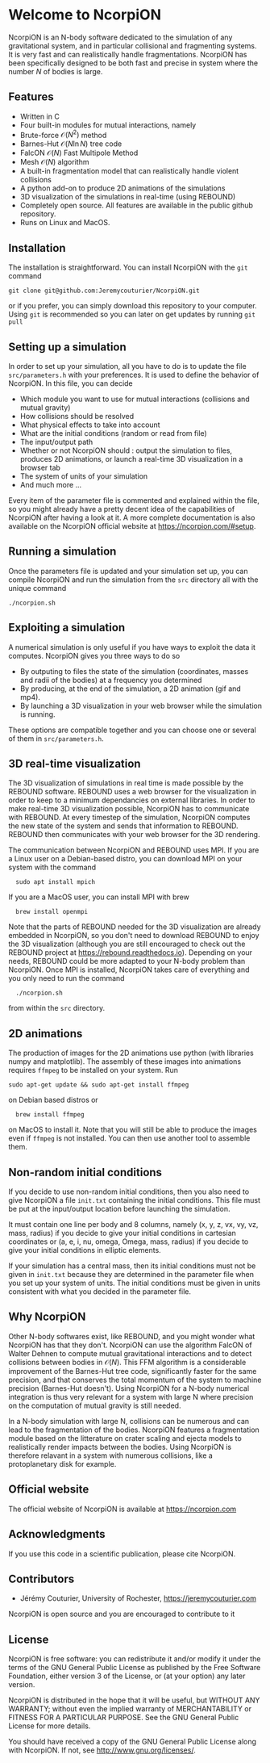 # Welcome to NcorpiON

NcorpiON is an N-body software dedicated to the simulation of any gravitational system, and in particular collisional and fragmenting systems. It is very fast and can realistically handle fragmentations.
NcorpiON has been specifically designed to be both fast and precise in system where the number $N$ of bodies is large.

## Features

- Written in C
- Four built-in modules for mutual interactions, namely
- Brute-force $\mathcal{O}(N^2)$ method
- Barnes-Hut $\mathcal{O}(N \ln N)$ tree code
- FalcON $\mathcal{O}(N)$ Fast Multipole Method
- Mesh $\mathcal{O}(N)$ algorithm
- A built-in fragmentation model that can realistically handle violent collisions
- A python add-on to produce 2D animations of the simulations
- 3D visualization of the simulations in real-time (using REBOUND)
- Completely open source. All features are available in the public github repository.
- Runs on Linux and MacOS.


## Installation

The installation is straightforward. You can install NcorpiON with the ```git``` command

	git clone git@github.com:Jeremycouturier/NcorpiON.git
	
or if you prefer, you can simply download this repository to your computer. Using ```git``` is recommended so you can later on get updates by running ```git pull```


## Setting up a simulation

In order to set up your simulation, all you have to do is to update the file ```src/parameters.h``` with your preferences. It is used to define the behavior of NcorpiON. In this file, you can decide

- Which module you want to use for mutual interactions (collisions and mutual gravity)
- How collisions should be resolved
- What physical effects to take into account
- What are the initial conditions (random or read from file)
- The input/output path
- Whether or not NcorpiON should : output the simulation to files, produces 2D animations, or launch a real-time 3D visualization in a browser tab
- The system of units of your simulation
- And much more ...

Every item of the parameter file is commented and explained within the file, so you might already have a pretty decent idea of the capabilities of NcorpiON after having a look at it. A more
complete documentation is also available on the NcorpiON official website at <https://ncorpion.com/#setup>.


## Running a simulation

Once the parameters file is updated and your simulation set up, you can compile NcorpiON and run the simulation from the ```src``` directory all with the unique command

	./ncorpion.sh
	

## Exploiting a simulation

A numerical simulation is only useful if you have ways to exploit the data it computes. NcorpiON gives you three ways to do so

- By outputing to files the state of the simulation (coordinates, masses and radii of the bodies) at a frequency you determined
- By producing, at the end of the simulation, a 2D animation (gif and mp4).
- By launching a 3D visualization in your web browser while the simulation is running.

These options are compatible together and you can choose one or several of them in ```src/parameters.h```.


## 3D real-time visualization

The 3D visualization of simulations in real time is made possible by the REBOUND software. REBOUND uses a web browser for the visualization in order to keep to a minimum dependancies on external libraries.
In order to make real-time 3D visualization possible, NcorpiON has to communicate with REBOUND. At every timestep of the simulation, NcorpiON computes the new state of the system and sends that information to REBOUND.
REBOUND then communicates with your web browser for the 3D rendering.

The communication between NcorpiON and REBOUND uses MPI. If you are a Linux user on a Debian-based distro, you can download MPI on your system with the command

      sudo apt install mpich
      
If you are a MacOS user, you can install MPI with brew

      brew install openmpi

Note that the parts of REBOUND needed for the 3D visualization are already embedded in NcorpiON, so you don't need to download REBOUND to enjoy the 3D visualization (although you are still encouraged to check out the REBOUND project at <https://rebound.readthedocs.io>).
Depending on your needs, REBOUND could be more adapted to your N-body problem than NcorpiON. Once MPI is installed, NcorpiON takes care of everything and you only need to run the command

      ./ncorpion.sh
      
from within the ```src``` directory.


## 2D animations

The production of images for the 2D animations use python (with libraries numpy and matplotlib). The assembly of these images into animations requires ```ffmpeg``` to be installed on your system. Run

	sudo apt-get update && sudo apt-get install ffmpeg
	
on Debian based distros or

      brew install ffmpeg
      
on MacOS to install it. Note that you will still be able to produce the images even if ```ffmpeg``` is not installed. You can then use another tool to assemble them.


## Non-random initial conditions

If you decide to use non-random initial conditions, then you also need to give NcorpiON a file ```init.txt``` containing the initial conditions. This file must be put at the input/output location before launching the simulation.

It must contain one line per body and 8 columns, namely (x, y, z, vx, vy, vz, mass, radius) if you decide to give your initial conditions in cartesian coordinates or (a, e, i, nu, omega, Omega, mass, radius) if you decide to give your initial conditions in elliptic elements.

If your simulation has a central mass, then its initial conditions must not be given in ```init.txt``` because they are determined in the parameter file when you set up your system of units. The initial conditions must be given in units consistent with what you decided in the parameter file.


## Why NcorpiON

Other N-body softwares exist, like REBOUND, and you might wonder what NcorpiON has that they don't. NcorpiON can use the algorithm FalcON of Walter Dehnen to compute mutual gravitational interactions and to detect collisions between bodies in $\mathcal{O}(N)$.
This FFM algorithm is a considerable improvement of the Barnes-Hut tree code, significantly faster for the same precision, and that conserves the total momentum of the system to machine precision (Barnes-Hut doesn't).
Using NcorpiON for a N-body numerical integration is thus very relevant for a system with large N where precision on the computation of mutual gravity is still needed.

In a N-body simulation with large N, collisions can be numerous and can lead to the fragmentation of the bodies. NcorpiON features a fragmentation module based on the litterature on crater scaling and ejecta models
to realistically render impacts between the bodies. Using NcorpiON is therefore relavant in a system with numerous collisions, like a protoplanetary disk for example.


## Official website

The official website of NcorpiON is available at <https://ncorpion.com>


## Acknowledgments

If you use this code in a scientific publication, please cite NcorpiON.


## Contributors

- Jérémy Couturier, University of Rochester, <https://jeremycouturier.com>

NcorpiON is open source and you are encouraged to contribute to it 


## License

NcorpiON is free software: you can redistribute it and/or modify it under the terms of the GNU General Public License as published by the Free Software Foundation, either version 3 of the License, or (at your option) any later version.

NcorpiON is distributed in the hope that it will be useful, but WITHOUT ANY WARRANTY; without even the implied warranty of MERCHANTABILITY or FITNESS FOR A PARTICULAR PURPOSE.  See the GNU General Public License for more details.

You should have received a copy of the GNU General Public License along with NcorpiON.  If not, see <http://www.gnu.org/licenses/>.
